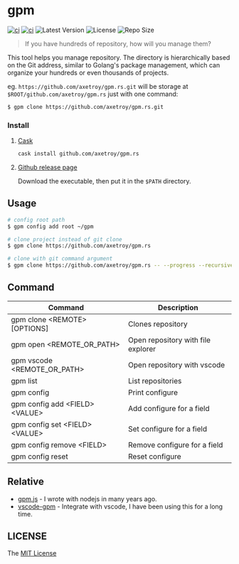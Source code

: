 # gpm

[![ci](https://github.com/axetroy/gpm.rs/actions/workflows/ci.yml/badge.svg)](https://github.com/axetroy/gpm.rs/actions/workflows/ci.yml)
[![ci](https://github.com/axetroy/gpm.rs/actions/workflows/build.yml/badge.svg)](https://github.com/axetroy/gpm.rs/actions/workflows/build.yml)
![Latest Version](https://img.shields.io/github/v/release/axetroy/gpm.rs.svg)
![License](https://img.shields.io/github/license/axetroy/gpm.rs.svg)
![Repo Size](https://img.shields.io/github/repo-size/axetroy/gpm.rs.svg)

> If you have hundreds of repository, how will you manage them?

This tool helps you manage repository. The directory is hierarchically based on the Git address, similar to Golang's package management, which can organize your hundreds or even thousands of projects.

eg. `https://github.com/axetroy/gpm.rs.git` will be storage at `$ROOT/github.com/axetroy/gpm.rs` just with one command:

```bash
$ gpm clone https://github.com/axetroy/gpm.rs.git
```

### Install

1. [Cask](https://github.com/axetroy/cask.rs)

   ```bash
   cask install github.com/axetroy/gpm.rs
   ```

2. [Github release page](https://github.com/axetroy/gpm.rs/releases)

   Download the executable, then put it in the `$PATH` directory.

## Usage

```sh
# config root path
$ gpm config add root ~/gpm

# clone project instead of git clone
$ gpm clone https://github.com/axetroy/gpm.rs

# clone with git command argument
$ gpm clone https://github.com/axetroy/gpm.rs -- --progress --recursive
```

## Command

| Command                            | Description                        |
| ---------------------------------- | ---------------------------------- |
| gpm clone \<REMOTE\> [OPTIONS]     | Clones repository                  |
| gpm open \<REMOTE_OR_PATH\>        | Open repository with file explorer |
| gpm vscode \<REMOTE_OR_PATH\>      | Open repository with vscode        |
| gpm list                           | List repositories                  |
| gpm config                         | Print configure                    |
| gpm config add \<FIELD\> \<VALUE\> | Add configure for a field          |
| gpm config set \<FIELD\> \<VALUE\> | Set configure for a field          |
| gpm config remove \<FIELD\>        | Remove configure for a field       |
| gpm config reset                   | Reset configure                    |

## Relative

- [gpm.js](https://github.com/gpmer/gpm.js) - I wrote with nodejs in many years ago.
- [vscode-gpm](https://github.com/axetroy/vscode-gpm) - Integrate with vscode, I have been using this for a long time.

## LICENSE

The [MIT License](LICENSE)
